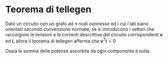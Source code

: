  # Teorema di tellegen
 Dato un circuito con un grafo ad $n$ nodi connesso ed i cui $l$ lati siano orientati secondo convenzione normale, se si introducono i vettori che raccolgono le tensioni e le correnti descrittive del circuito corrispondenti $\textbf{v}$ ed $\textbf{i}$, allora il teorema di tellegen afferma che $\textbf{v}^T\textbf{i} = 0$

Ossia la somma delle potenze assorbite da ogni componente è nulla.